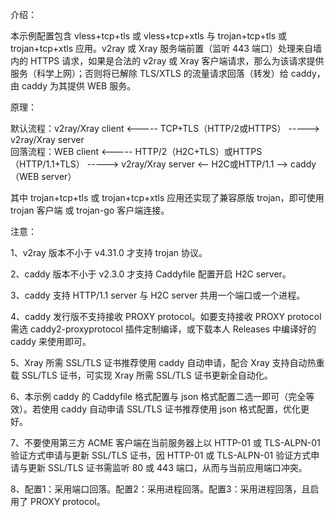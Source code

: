 介绍：

本示例配置包含 vless+tcp+tls 或 vless+tcp+xtls 与 trojan+tcp+tls 或 trojan+tcp+xtls 应用。v2ray 或 Xray 服务端前置（监听 443 端口）处理来自墙内的 HTTPS 请求，如果是合法的 v2ray 或 Xray 客户端请求，那么为该请求提供服务（科学上网）；否则将已解除 TLS/XTLS 的流量请求回落（转发）给 caddy，由 caddy 为其提供 WEB 服务。

原理：

默认流程：v2ray/Xray client <----- TCP+TLS（HTTP/2或HTTPS） -----> v2ray/Xray server  
回落流程：WEB client <----- HTTP/2（H2C+TLS）或HTTPS（HTTP/1.1+TLS） -----> v2ray/Xray server <-- H2C或HTTP/1.1 --> caddy（WEB server）

其中 trojan+tcp+tls 或 trojan+tcp+xtls 应用还实现了兼容原版 trojan，即可使用 trojan 客户端 或 trojan-go 客户端连接。

注意：

1、v2ray 版本不小于 v4.31.0 才支持 trojan 协议。

2、caddy 版本不小于 v2.3.0 才支持 Caddyfile 配置开启 H2C server。

3、caddy 支持 HTTP/1.1 server 与 H2C server 共用一个端口或一个进程。

4、caddy 发行版不支持接收 PROXY protocol。如要支持接收 PROXY protocol 需选 caddy2-proxyprotocol 插件定制编译，或下载本人 Releases 中编译好的 caddy 来使用即可。

5、Xray 所需 SSL/TLS 证书推荐使用 caddy 自动申请，配合 Xray 支持自动热重载 SSL/TLS 证书，可实现 Xray 所需 SSL/TLS 证书更新全自动化。

6、本示例 caddy 的 Caddyfile 格式配置与 json 格式配置二选一即可（完全等效）。若使用 caddy 自动申请 SSL/TLS 证书推荐使用 json 格式配置，优化更好。

7、不要使用第三方 ACME 客户端在当前服务器上以 HTTP-01 或 TLS-ALPN-01 验证方式申请与更新 SSL/TLS 证书，因 HTTP-01 或 TLS-ALPN-01 验证方式申请与更新 SSL/TLS 证书需监听 80 或 443 端口，从而与当前应用端口冲突。

8、配置1：采用端口回落。配置2：采用进程回落。配置3：采用进程回落，且启用了 PROXY protocol。
